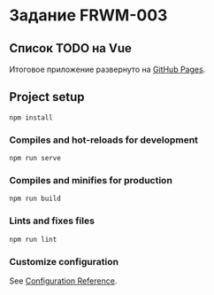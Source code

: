 # Задание FRWM-003
## Список TODO на Vue
Итоговое приложение развернуто на [GitHub Pages](https://flatdragon.github.io/ifmo-js-frmw-003/).

## Project setup
```
npm install
```

### Compiles and hot-reloads for development
```
npm run serve
```

### Compiles and minifies for production
```
npm run build
```

### Lints and fixes files
```
npm run lint
```

### Customize configuration
See [Configuration Reference](https://cli.vuejs.org/config/).
